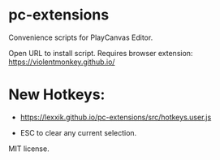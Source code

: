 # pc-extensions
Convenience scripts for PlayCanvas Editor.

Open URL to install script. Requires browser extension: https://violentmonkey.github.io/

# New Hotkeys:
- https://lexxik.github.io/pc-extensions/src/hotkeys.user.js

-    ESC to clear any current selection.

MIT license.